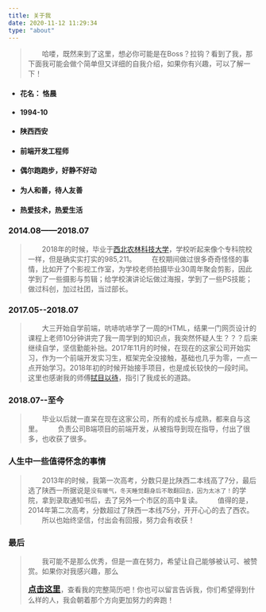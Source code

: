 ```yaml
---
title: 关于我
date: 2020-11-12 11:29:34
type: "about"
---
```


> &emsp;&emsp;哈喽，既然来到了这里，想必你可能是在Boss？拉钩？看到了我，那下面我可能会做个简单但又详细的自我介绍，如果你有兴趣，可以了解一下！

- #### 花名： 恪晨
- #### 1994-10
- #### 陕西西安
- #### 前端开发工程师
- #### 偶尔跑跑步，好静不好动
- #### 为人和善，待人友善
- #### 热爱技术，热爱生活

>

### 2014.08——2018.07
>   &emsp;&emsp;2018年的时候，毕业于[西北农林科技大学](https://www.nwafu.edu.cn/)，学校听起来像个专科院校一样，但是确实实打实的985,211。
>   &emsp;&emsp;在校期间做过很多奇奇怪怪的事情，比如开了个影视工作室，为学校老师拍摄毕业30周年聚会剪影，因此学到了一些摄影与剪辑；给学校演讲论坛做过海报，学到了一些PS技能；做过科创，加过社团，当过部长。

### 2017.05--2018.07
> &emsp;&emsp;大三开始自学前端，吭哧吭哧学了一周的HTML，结果一门网页设计的课程上老师10分钟讲完了我一周学到的知识点，我突然怀疑人生？？？后来继续自学，坚信勤能补拙。2017年11月的时候，在现在的这家公司开始实习，作为一个前端开发实习生，框架完全没接触，基础也几乎为零，一点一点开始学习。2018年初的时候开始接手项目，也是成长较快的一段时间。这里也感谢我的师傅[拭目以待](https://www.lovejavascript.com/)，指引了我成长的道路。

### 2018.07--至今
> &emsp;&emsp;毕业以后就一直呆在现在这家公司，所有的成长与成熟，都来自与这里。
> &emsp;&emsp;负责公司B端项目的前端开发，从被指导到现在指导，付出了很多，也收获了很多。

### 人生中一些值得怀念的事情
>   &emsp;&emsp;2013年的时候，我第一次高考，分数只是比陕西二本线高了7分，最后选了陕西一所据说是`没有暖气，冬天睡觉翻身后不敢翻回去，因为太冰了！`的学院，拿到录取通知书后，去了另外一个市区的高中复读。
>   &emsp;&emsp;值得的是，2014年第二次高考，分数超过了陕西一本线75分，开开心心的去了西农。
>   &emsp;&emsp;所以也始终坚信，付出会有回报，努力会有收获！

>

### 最后

>   &emsp;&emsp;我可能不是那么优秀，但是一直在努力，希望让自己能够被认可、被赞赏。如果你对我感兴趣，那么<h3 style="display: inline-block; margin: 0"><a href="/about/王博_前端工程师_18392012385.pdf" target="_blank">点击这里</a></h3>，查看我的完整简历吧！你也可以留言告诉我，你们希望得到什么样的人，我会朝着那个方向更加努力的奔跑！










